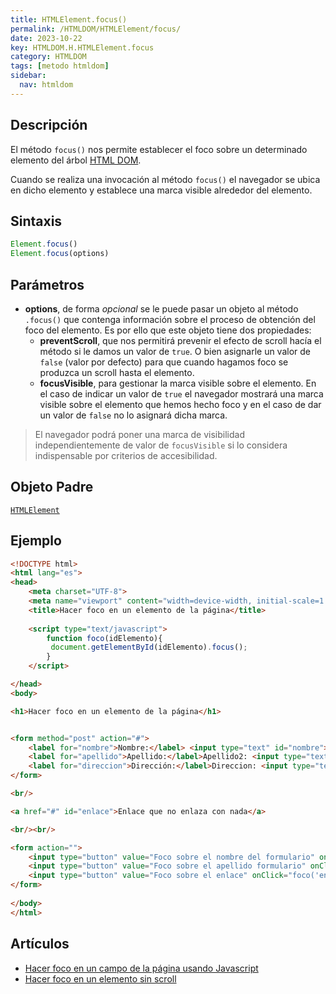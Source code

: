 ```yaml
---
title: HTMLElement.focus()
permalink: /HTMLDOM/HTMLElement/focus/
date: 2023-10-22
key: HTMLDOM.H.HTMLElement.focus
category: HTMLDOM
tags: [metodo htmldom]
sidebar:
  nav: htmldom
---
```


## **Descripción**


El método `focus()` nos permite establecer el foco sobre un determinado elemento del árbol [HTML DOM](https://www.manualweb.net/dom/).


Cuando se realiza una invocación al método `focus()` el navegador se ubica en dicho elemento y establece una marca visible alrededor del elemento.


## **Sintaxis**


```javascript
Element.focus()
Element.focus(options)
```


## Parámetros

- **options**, de forma _opcional_ se le puede pasar un objeto al método `.focus()` que contenga información sobre el proceso de obtención del foco del elemento. Es por ello que este objeto tiene dos propiedades:
	- **preventScroll**, que nos permitirá prevenir el efecto de scroll hacía el método si le damos un valor de `true`. O bien asignarle un valor de `false` (valor por defecto) para que cuando hagamos foco se produzca un scroll hasta el elemento.
	- **focusVisible**, para gestionar la marca visible sobre el elemento. En el caso de indicar un valor de `true` el navegador mostrará una marca visible sobre el elemento que hemos hecho foco y en el caso de dar un valor de `false` no lo asignará dicha marca.

> El navegador podrá poner una marca de visibilidad independientemente de valor de `focusVisible` si lo considera indispensable por criterios de accesibilidad.


## **Objeto Padre**


[`HTMLElement`](https://www.w3api.com/HTMLDOM/HTMLElement/)


## **Ejemplo**


```html
<!DOCTYPE html>
<html lang="es">
<head>
    <meta charset="UTF-8">
    <meta name="viewport" content="width=device-width, initial-scale=1.0">
    <title>Hacer foco en un elemento de la página</title>
    
    <script type="text/javascript">
        function foco(idElemento){
         document.getElementById(idElemento).focus();
        }
    </script>

</head>
<body>

<h1>Hacer foco en un elemento de la página</h1>


<form method="post" action="#">
    <label for="nombre">Nombre:</label> <input type="text" id="nombre">    
    <label for="apellido">Apellido:</label>Apellido2: <input type="text" id="apellido">
    <label for="direccion">Dirección:</label>Direccion: <input type="text" id="direccion">
</form>

<br/>

<a href="#" id="enlace">Enlace que no enlaza con nada</a>

<br/><br/>

<form action="">
    <input type="button" value="Foco sobre el nombre del formulario" onClick="foco('nombre');">
    <input type="button" value="Foco sobre el apellido formulario" onClick="foco('apellido');">
    <input type="button" value="Foco sobre el enlace" onClick="foco('enlace');">
</form>
    
</body>
</html>
```


## **Artículos**

- [Hacer foco en un campo de la página usando Javascript](https://lineadecodigo.com/javascript/hacer-foco-en-un-campo-de-la-pagina-usando-javascript/)
- [Hacer foco en un elemento sin scroll](https://lineadecodigo.com/dom/hacer-foco-en-un-elemento-sin-scroll/)
